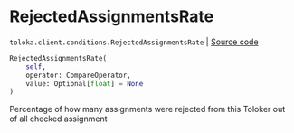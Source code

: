 # RejectedAssignmentsRate
`toloka.client.conditions.RejectedAssignmentsRate` | [Source code](https://github.com/Toloka/toloka-kit/blob/v1.0.1/src/client/conditions.py#L248)

```python
RejectedAssignmentsRate(
    self,
    operator: CompareOperator,
    value: Optional[float] = None
)
```

Percentage of how many assignments were rejected from this Toloker out of all checked assignment

